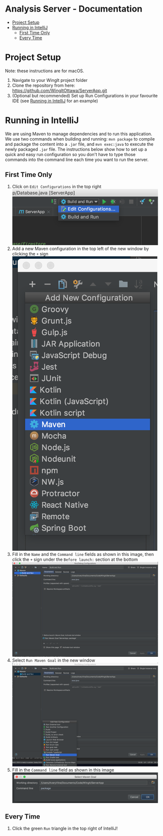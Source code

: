 # <!-- omit in toc --> Analysis Server - Documentation

- [Project Setup](#project-setup)
- [Running in IntelliJ](#running-in-intellij)
    - [First Time Only](#first-time-only)
    - [Every Time](#every-time)


# Project Setup

Note: these instructions are for macOS.
1. Navigate to your WingIt project folder
2. Clone the repository from here: https://github.com/WingItOttawa/ServerApp.git
3. (Optional but recommended) Set up Run Configurations in your favourite IDE (see [Running in IntelliJ](#running-in-intellij) for an example)

# Running in IntelliJ

We are using Maven to manage dependencies and to run this application. We use two commands when building and running: `mvn package` to compile and package the content into a `.jar` file, and `mvn exec:java` to execute the newly packaged `.jar` file. The instructions below show how to set up a quick and easy run configuration so you don't have to type those commands into the command line each time you want to run the server.

## First Time Only
1. Click on `Edit Configurations` in the top right ![Edit Configurations](./ReadmeImages/editRunConfigurations.png)
2. Add a new Maven configuration in the top left of the new window by clicking the `+` sign ![Add New Configuration](./ReadmeImages/addNewConfiguration.png)
3. Fill in the `Name` and the `Command line` fields as shown in this image, then click the `+` sign under the `Before launch:` section at the bottom ![Maven Configuration for Execution](./ReadmeImages/mavenConfiguration.png)
4. Select `Run Maven Goal` in the new window ![New Maven Goal](./ReadmeImages/addNewConfiguration2.png)
5. Fill in the `Command line` field as shown in this image ![Maven Configuration for Packaging](./ReadmeImages/selectMavenGoal.png)

## Every Time
1. Click the green `Run` triangle in the top right of IntelliJ!
